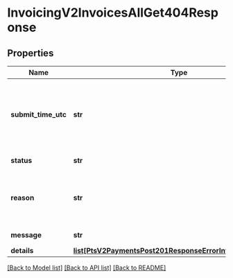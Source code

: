# InvoicingV2InvoicesAllGet404Response

## Properties
Name | Type | Description | Notes
------------ | ------------- | ------------- | -------------
**submit_time_utc** | **str** | Time of request in UTC. Format: &#x60;YYYY-MM-DDThh:mm:ssZ&#x60; Example &#x60;2016-08-11T22:47:57Z&#x60; equals August 11, 2016, at 22:47:57 (10:47:57 p.m.). The &#x60;T&#x60; separates the date and the time. The &#x60;Z&#x60; indicates UTC.  Returned by authorization service.  | [optional] 
**status** | **str** | The status of the invoice.  Possible values:  - NOTFOUND      | [optional] 
**reason** | **str** | The reason of the status.  Possible values:  - MISSING_FIELD  - INVALID_DATA  - DUPLICATE_REQUEST  - INVALID_MERCHANT_CONFIGURATION  - PROCESSOR_UNAVAILABLE  | [optional] 
**message** | **str** | The detail message related to the status and reason listed above. | [optional] 
**details** | [**list[PtsV2PaymentsPost201ResponseErrorInformationDetails]**](PtsV2PaymentsPost201ResponseErrorInformationDetails.md) |  | [optional] 

[[Back to Model list]](../README.md#documentation-for-models) [[Back to API list]](../README.md#documentation-for-api-endpoints) [[Back to README]](../README.md)


